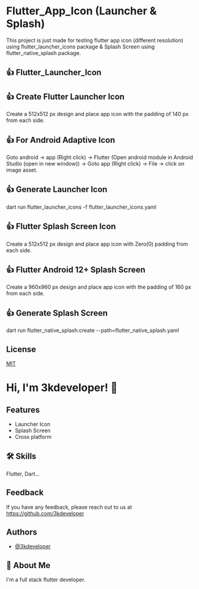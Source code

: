 # Flutter_App_Icon (Launcher & Splash)

This project is just made for testing flutter app icon (different resolution) 
using flutter_launcher_icons package & Splash Screen using flutter_native_splash package.

## 👍 Flutter_Launcher_Icon 

## 👍 Create Flutter Launcher Icon 
Create a 512x512 px design and place app icon with the padding of 140 px from each side.

## 👍 For Android Adaptive Icon  
Goto android -> app (Right click) -> Flutter (Open android module in Android Studio (open in new window)) -> Goto app (Right click) -> File -> click on image asset.

## 👍 Generate Launcher Icon 
dart run flutter_launcher_icons -f flutter_launcher_icons.yaml

## 👍 Flutter Splash Screen Icon 
Create a 512x512 px design and place app icon with Zero(0) padding from each side.

## 👍 Flutter Android 12+ Splash Screen 
Create a 960x960 px design and place app icon with the padding of 160 px from each side.

## 👍 Generate Splash Screen 
dart run flutter_native_splash:create --path=flutter_native_splash.yaml


## License

[MIT](https://choosealicense.com/licenses/mit/)


# Hi, I'm 3kdeveloper! 👋


## Features

- Launcher Icon 
- Splash Screen
- Cross platform


## 🛠 Skills
Flutter, Dart...


## Feedback

If you have any feedback, please reach out to us at https://github.com/3kdeveloper


## Authors

- [@3kdeveloper](https://github.com/3kdeveloper)


## 🚀 About Me
I'm a full stack flutter developer.
